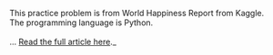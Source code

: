 This practice problem is from World Happiness Report from Kaggle.<br>
The programming language is Python.<br><br>
... [Read the full article here](https://ruruth.github.io/Application-of-regression-techniques-to-predict-a-country's-happiness-index/)._
